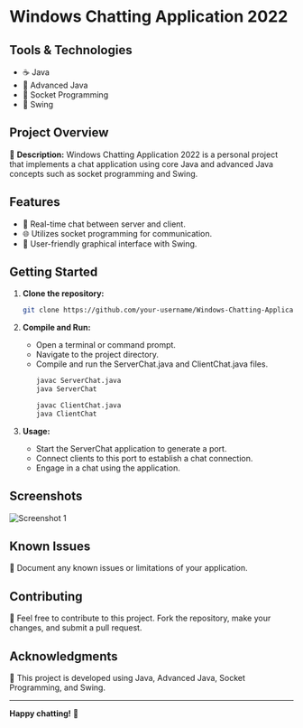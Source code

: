 
# Windows Chatting Application 2022


## Tools & Technologies
- ☕ Java
- 🚀 Advanced Java
- 📡 Socket Programming
- 🎨 Swing

## Project Overview
🌟 **Description:**
Windows Chatting Application 2022 is a personal project that implements a chat application using core Java and advanced Java concepts such as socket programming and Swing.

## Features
- 💬 Real-time chat between server and client.
- 🌐 Utilizes socket programming for communication.
- 🎨 User-friendly graphical interface with Swing.

## Getting Started
1. **Clone the repository:**
    ```bash
    git clone https://github.com/your-username/Windows-Chatting-Application-2022.git
    ```

2. **Compile and Run:**
    - Open a terminal or command prompt.
    - Navigate to the project directory.
    - Compile and run the ServerChat.java and ClientChat.java files.
      ```bash
      javac ServerChat.java
      java ServerChat
      ```
      ```bash
      javac ClientChat.java
      java ClientChat
      ```

3. **Usage:**
    - Start the ServerChat application to generate a port.
    - Connect clients to this port to establish a chat connection.
    - Engage in a chat using the application.

## Screenshots
![Screenshot 1](C:\Users\Nakul\Pictures\screenshots/windows_chatting_application_project.png)


## Known Issues
🛑 Document any known issues or limitations of your application.

## Contributing
🤝 Feel free to contribute to this project. Fork the repository, make your changes, and submit a pull request.


## Acknowledgments
🙏 This project is developed using Java, Advanced Java, Socket Programming, and Swing.

---

**Happy chatting!** 🚀
